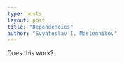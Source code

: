 ```yaml
---
type: posts
layout: post
title: "Dependencies"
author: "Svyatoslav I. Maslennikov"
---
```


Does this work?
